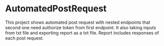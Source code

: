 # AutomatedPostRequest
This project shows automated post request with nested endpoints that second one need authorize token from first endpoint. 
It also taking inputs from txt file and exporting report as a txt file. Report includes responses of each post request.
